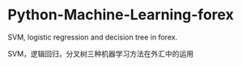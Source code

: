 # Python-Machine-Learning-forex

SVM, logistic regression and decision tree in forex.

SVM，逻辑回归，分叉树三种机器学习方法在外汇中的运用
